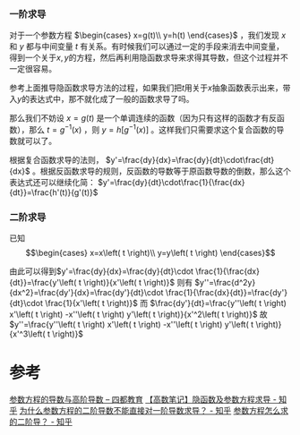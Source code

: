 ### 一阶求导
对于一个参数方程 $\begin{cases} x=g(t)\\ y=h(t) \end{cases}$ ，我们发现 $x$ 和 $y$ 都与中间变量 $t$ 有关系。有时候我们可以通过一定的手段来消去中间变量，得到一个关于$x,y$的方程，然后再利用隐函数求导来求得其导数，但这个过程并不一定很容易。

参考上面推导隐函数求导方法的过程，如果我们把$t$用关于$x$抽象函数表示出来，带入$y$的表达式中，那不就化成了一般的函数求导了吗。

那么我们不妨设 $x=g(t)$ 是一个单调连续的函数（因为只有这样的函数才有反函数），那么 $t=g^{-1}(x)$ ，则 $y=h[g^{-1}(x)]$ 。这样我们只需要求这个复合函数的导数就可以了。

根据复合函数求导的法则， $y'=\frac{dy}{dx}=\frac{dy}{dt}\cdot\frac{dt}{dx}$ 。根据反函数求导的规则，反函数的导数等于原函数导数的倒数，那么这个表达式还可以继续化简： $y'=\frac{dy}{dt}\cdot\frac{1}{\frac{dx}{dt}}=\frac{h'(t)}{g'(t)}$ 

### 二阶求导
已知 $$\begin{cases} x=x\left( t \right)\\ y=y\left( t \right) \end{cases}$$

由此可以得到$y'=\frac{dy}{dx}=\frac{dy}{dt}\cdot \frac{1}{\frac{dx}{dt}}=\frac{y'\left( t \right)}{x'\left( t \right)}$
则有 $y''=\frac{d^2y}{dx^2}=\frac{dy'}{dx}=\frac{dy'}{dt}\cdot \frac{1}{\frac{dx}{dt}}=\frac{dy'}{dt}\cdot \frac{1}{x'\left( t \right)}$
而 $\frac{dy'}{dt}=\frac{y''\left( t \right) x'\left( t \right) -x''\left( t \right) y'\left( t \right)}{x'^2\left( t \right)}$
故 $y''=\frac{y''\left( t \right) x'\left( t \right) -x''\left( t \right) y'\left( t \right)}{x'^3\left( t \right)}$
# 参考
[参数方程的导数与高阶导数 – 四都教育](https://www.sudoedu.com/%e9%ab%98%e7%ad%89%e6%95%b0%e5%ad%a6%ef%bc%88%e4%b8%8a%ef%bc%89%e5%a4%8d%e4%b9%a0%e4%b8%8e%e6%80%bb%e7%bb%93/%e5%8f%82%e6%95%b0%e6%96%b9%e7%a8%8b%e7%9a%84%e5%af%bc%e6%95%b0%e4%b8%8e%e9%ab%98%e9%98%b6%e5%af%bc%e6%95%b0/)
[【高数笔记】隐函数及参数方程求导 - 知乎](https://zhuanlan.zhihu.com/p/429457090)
[为什么参数方程的二阶导数不能直接对一阶导数求导？ - 知乎](https://www.zhihu.com/question/265092776)
[参数方程怎么求的二阶导？ - 知乎](https://www.zhihu.com/question/417808601)
